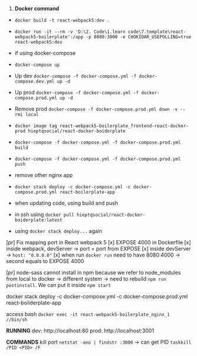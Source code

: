  
1. **Docker command**
 - `docker build -t react-webpack5:dev .`
 
 - `docker run -it --rm -v 'D:\2. Code\1.learn code\7.template\react-webpack5-boilerplate':/app -p 8080:3000 -e CHOKIDAR_USEPOLLING=true react-webpack5:dev`

 - if using docker-compose
  - `docker-compose up`
  - Up dev `docker-compose -f docker-compose.yml -f docker-compose.dev.yml up -d`
  - Up prod `docker-compose -f docker-compose.yml -f docker-compose.prod.yml up -d`
  - Remove prod `docker-compose -f docker-compose.prod.yml down -v --rmi local` 
  - `docker image tag react-webpack5-boilerplate_frontend-react-docker-prod hieptqsocial/react-docker-boiderplate`
  - `docker-compose -f docker-compose.yml -f docker-compose.prod.yml build`
  - `docker-compose -f docker-compose.yml -f docker-compose.prod.yml push`
  - remove other nginx app
  - `docker stack deploy -c docker-compose.yml -c docker-compose.prod.yml react-boilerplate-app`
  - when updating code, using build and push
  - in ssh using `docker pull hieptqsocial/react-docker-boiderplate:latest`
  - using `docker stack deploy...` again

[pr] Fix mapping port in React webpack 5
  [x] EXPOSE 4000 in Dockerfile
  [x] inside webpack, devServer -> port = port from EXPOSE
  [x] inside devServer -> `host: "0.0.0.0"`
  [x] when run `docker run` need to have 8080:4000 -> second equals to EXPOSE 4000

[pr] node-sass cannot install in npm 
  because we refer to node_modules from local to docker -> different system -> need to rebuild
  `npm run postinstall`. We can put it inside `npm start`


docker stack deploy -c docker-compose.yml -c docker-compose.prod.yml react-boilderplate-app

access bash
  `docker exec -it react-webpack5-boilerplate_nginx_1 //bin/sh`

**RUNNING**
dev: http://localhost:80
prod: http://localhost:3001

**COMMANDS**
kill port
  `netstat -ano | findstr :3000` -> can get PID
  `taskkill /PID <PID> /F`

